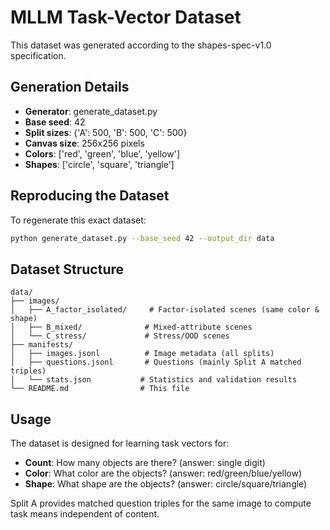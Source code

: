 # MLLM Task-Vector Dataset

This dataset was generated according to the shapes-spec-v1.0 specification.

## Generation Details

- **Generator**: generate_dataset.py
- **Base seed**: 42
- **Split sizes**: {'A': 500, 'B': 500, 'C': 500}
- **Canvas size**: 256x256 pixels
- **Colors**: ['red', 'green', 'blue', 'yellow']
- **Shapes**: ['circle', 'square', 'triangle']

## Reproducing the Dataset

To regenerate this exact dataset:

```bash
python generate_dataset.py --base_seed 42 --output_dir data
```

## Dataset Structure

```
data/
├── images/
│   ├── A_factor_isolated/     # Factor-isolated scenes (same color & shape)
│   ├── B_mixed/              # Mixed-attribute scenes  
│   └── C_stress/             # Stress/OOD scenes
├── manifests/
│   ├── images.jsonl          # Image metadata (all splits)
│   ├── questions.jsonl       # Questions (mainly Split A matched triples)
│   └── stats.json           # Statistics and validation results
└── README.md                # This file
```

## Usage

The dataset is designed for learning task vectors for:
- **Count**: How many objects are there? (answer: single digit)
- **Color**: What color are the objects? (answer: red/green/blue/yellow)  
- **Shape**: What shape are the objects? (answer: circle/square/triangle)

Split A provides matched question triples for the same image to compute task means independent of content.
